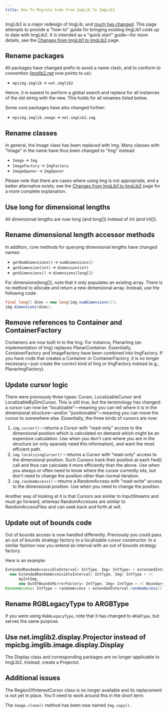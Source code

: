 ```yaml
---
title: How To Migrate Code From ImgLib To ImgLib2
---
```


ImgLib2 is a major redesign of ImgLib, and [much has changed](/libs/imglib2/changes-from-imglib1). This page attempts to provide a "how-to" guide for bringing existing ImgLib1 code up to date with ImgLib2. It is intended as a "quick start" guide—for more details, see the [Changes from ImgLib1 to ImgLib2](/libs/imglib2/changes-from-imglib1) page.

## Rename packages

All packages have changed prefix to avoid a name clash, and to conform to convention ([imglib2.net](http://imglib2.net/) now points to us):

-   `mpicbg.imglib` → `net.imglib2`

Hence, it is easiest to perform a global search and replace for all instances of the old string with the new. This holds for all renames listed below.

Some core packages have also changed further:

-   `mpicbg.imglib.image` → `net.imglib2.img`

## Rename classes

In general, the Image class has been replaced with Img. Many classes with "Image" in the name have thus been changed to "Img" instead:

-   `Image` → `Img`
-   `ImageFactory` → `ImgFactory`
-   `ImageOpener` → `ImgOpener`

Please note that there are cases where using Img is not appropriate, and a better alternative exists; see the [Changes from ImgLib1 to ImgLib2](/libs/imglib2/changes-from-imglib1) page for a more complete explanation.

## Use long for dimensional lengths

All dimensional lengths are now long (and long\[\]) instead of int (and int\[\]).

## Rename dimensional length accessor methods

In addition, core methods for querying dimensional lengths have changed names:

-   `getNumDimensions()` → `numDimensions()`
-   `getDimension(int)` → `dimension(int)`
-   `getDimensions()` → `dimensions(long[])`

For dimensions(long\[\]), note that it only populates an existing array. There is no method to allocate and return a new dimensional array. Instead, use the following code:

```java
final long[] dims = new long[img.numDimensions()];
img.dimensions(dims);
```

## Remove references to Container and ContainerFactory

Containers are now built in to the Img. For instance, PlanarImg (an implementation of Img) replaces PlanarContainer. Essentially, ContainerFactory and ImageFactory have been combined into ImgFactory. If you have code that creates a Container or ContainerFactory, it is no longer necessary—just create the correct kind of Img or ImgFactory instead (e.g., PlanarImgFactory).

## Update cursor logic

There were previously three types: Cursor, LocalizableCursor and LocalizableByDimCursor. This is still true, but the terminology has changed: a cursor can now be "localizable"—meaning you can tell where it is in the dimensional structure—and/or "positionable"—meaning you can move the cursor to somewhere else. Essentially, the three kinds of cursors are now:

1.  `img.cursor()` – returns a Cursor with "read-only" access to the dimensional position which is calculated on demand which might be an expensive calculation. Use when you don't care where you are in the structure (or only sparsely need this information), and want the most efficient path.
2.  `img.localizingCursor()` – returns a Cursor with "read-only" access to the dimensional position. Such Cursors track their position at each fwd() call and thus can calculate it more efficiently than the above. Use when you always or often need to know where the cursor currently sits, but don't need to change the position other than normal iteration.
3.  `img.randomAccess()` – returns a RandomAccess with "read-write" access to the dimensional position. Use when you need to change the position.

Another way of looking at it is that Cursors are similar to InputStreams and must go forward, whereas RandomAccesses are similar to RandomAccessFiles and can seek back and forth at will.

## Update out of bounds code

Out of bounds access is now handled differently. Previously you could pass an out of bounds strategy factory to a localizable cursor constructor. In a similar fashion now you extend an interval with an out of bounds strategy factory.

Here is an example:

```java
ExtendedRandomAccessibleInterval< IntType, Img< IntType> > extendedInterval =
  new ExtendedRandomAccessibleInterval< IntType, Img< IntType > >(
      myIntImg,
      new OutOfBoundsMirrorFactory< IntType, Img< IntType > >( Boundary.DOUBLE ) );
RandomAccess< IntType > randomAccess = extendedInterval.randomAccess();
```

## Rename RGBLegacyType to ARGBType

If you were using `RGBALegacyType`, note that it has changed to `ARGBType`, but serves the same purpose.

## Use net.imglib2.display.Projector instead of mpicbg.imglib.image.display.Display

The Display class and corresponding packages are no longer applicable to ImgLib2. Instead, create a Projector.

## Additional issues

The RegionOfInterestCursor class is no longer available and its replacement is not yet in place. You'll need to work around this in the short term.

The `Image.clone()` method has been now named `Img.copy()`.
